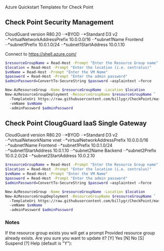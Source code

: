  Azure Quickstart Templates for Check Point

## Check Point Security Management

CloudGuard version R80.20
⋅⋅*BYOD
⋅⋅*Standard D3 v2
⋅⋅*virtualNetworkAddressPrefix 10.0.0.0/16
⋅⋅*subnet1Name Frontend
⋅⋅*subnet1Prefix 10.0.1.0/24
⋅⋅*subnet1StartAddress 10.0.1.10

Connect to https://shell.azure.com/

```bash
$resourceGroupName = Read-Host -Prompt "Enter the Resource Group name"
$location = Read-Host -Prompt "Enter the location (i.e. centralus)"
$vmName = Read-Host -Prompt "Enter the VM Name"
$password = Read-Host -Prompt "Enter the admin password"
$adminPassword=ConvertTo-SecureString $password –asplaintext –force

New-AzResourceGroup -Name $resourceGroupName -Location $location
New-AzResourceGroupDeployment -ResourceGroupName $resourceGroupName `
  -TemplateUri https://raw.githubusercontent.com/billygr/CheckPoint/master/Azure/azure-quickstart-templates/mgmt/azuredeploy.json `
  -vmName $vmName `
  -adminPassword $adminPassword
```

## Check Point ClougGuard IaaS Single Gateway

CloudGuard version R80.20
⋅⋅*BYOD
⋅⋅*Standard D3 v2
⋅⋅*virtualNetworkName   vnet
⋅⋅*virtualNetworkAddressPrefix  10.0.0.0/16
⋅⋅*subnet1Name  Frontend
⋅⋅*subnet1Prefix 10.0.1.0/24
⋅⋅*subnet1StartAddress 10.0.1.10
⋅⋅*subnet2Name Backend
⋅⋅*subnet2Prefix 10.0.2.0/24
⋅⋅*subnet2StartAddress 10.0.2.10

```bash
$resourceGroupName = Read-Host -Prompt "Enter the Resource Group name"
$location = Read-Host -Prompt "Enter the location (i.e. centralus)"
$vmName = Read-Host -Prompt "Enter the VM Name"
$password = Read-Host -Prompt "Enter the admin password"
$adminPassword=ConvertTo-SecureString $password –asplaintext –force

New-AzResourceGroup -Name $resourceGroupName -Location $location
New-AzResourceGroupDeployment -ResourceGroupName $resourceGroupName `
  -TemplateUri https://raw.githubusercontent.com/billygr/CheckPoint/master/Azure/azure-quickstart-templates/gw/azuredeploy.json `
  -vmName $vmName `
  -adminPassword $adminPassword
```

### Notes
If the resource group exists you will get a prompt
Provided resource group already exists. Are you sure you want to update it?
[Y] Yes  [N] No  [S] Suspend  [?] Help (default is "Y"):
